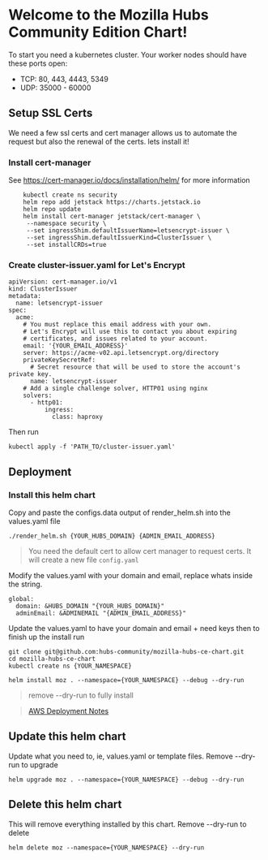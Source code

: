 # Welcome to the Mozilla Hubs Community Edition Chart!

To start you need a kubernetes cluster. 
Your worker nodes should have these ports open:
* TCP: 80, 443, 4443, 5349
* UDP: 35000 - 60000


## Setup SSL Certs
We need a few ssl certs and cert manager allows us to automate the request but also the renewal of the certs. lets install it!
### Install cert-manager 
See https://cert-manager.io/docs/installation/helm/ for more information

```
    kubectl create ns security
    helm repo add jetstack https://charts.jetstack.io
    helm repo update
    helm install cert-manager jetstack/cert-manager \
     --namespace security \
     --set ingressShim.defaultIssuerName=letsencrypt-issuer \
     --set ingressShim.defaultIssuerKind=ClusterIssuer \
     --set installCRDs=true
```

### Create cluster-issuer.yaml for Let's Encrypt
```
apiVersion: cert-manager.io/v1
kind: ClusterIssuer
metadata:
  name: letsencrypt-issuer
spec:
  acme:
    # You must replace this email address with your own.
    # Let's Encrypt will use this to contact you about expiring
    # certificates, and issues related to your account.
    email: '{YOUR_EMAIL_ADDRESS}'
    server: https://acme-v02.api.letsencrypt.org/directory
    privateKeySecretRef:
      # Secret resource that will be used to store the account's private key.
      name: letsencrypt-issuer
    # Add a single challenge solver, HTTP01 using nginx
    solvers:
      - http01:
          ingress:
            class: haproxy
```

Then run
```
kubectl apply -f 'PATH_TO/cluster-issuer.yaml'
```

## Deployment
### Install this helm chart

Copy and paste the configs.data output of render_helm.sh into the values.yaml file
```
./render_helm.sh {YOUR_HUBS_DOMAIN} {ADMIN_EMAIL_ADDRESS}
```
> You need the default cert to allow cert manager to request certs. 
> It will create a new file `config.yaml` 

Modify the values.yaml with your domain and email, replace whats inside the string.
```
global:
  domain: &HUBS_DOMAIN "{YOUR_HUBS_DOMAIN}"
  adminEmail: &ADMINEMAIL "{ADMIN_EMAIL_ADDRESS}"
```

Update the values.yaml to have your domain and email + need keys then to finish up the install run
```
git clone git@github.com:hubs-community/mozilla-hubs-ce-chart.git
cd mozilla-hubs-ce-chart
kubectl create ns {YOUR_NAMESPACE}

helm install moz . --namespace={YOUR_NAMESPACE} --debug --dry-run
```
> remove --dry-run to fully install

> [AWS Deployment Notes](./Readme.aws.md)

## Update this helm chart
Update what you need to, ie, values.yaml or template files. Remove --dry-run to upgrade
```
helm upgrade moz . --namespace={YOUR_NAMESPACE} --debug --dry-run
```

## Delete this helm chart
This will remove everything installed by this chart. Remove --dry-run to delete
```
helm delete moz --namespace={YOUR_NAMESPACE} --dry-run
```



